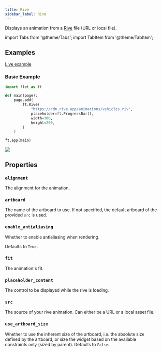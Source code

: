 ```yaml
---
title: Rive
sidebar_label: Rive
---
```


Displays an animation from a [Rive](https://rive.app/) file (URL or local file).

import Tabs from '@theme/Tabs';
import TabItem from '@theme/TabItem';

## Examples

[Live example](https://flet-controls-gallery.fly.dev/utility/rive)

### Basic Example

<Tabs groupId="language">
  <TabItem value="python" label="Python" default>

```python
import flet as ft

def main(page):
    page.add(
        ft.Rive(
            "https://cdn.rive.app/animations/vehicles.riv",
            placeholder=ft.ProgressBar(),
            width=300,
            height=200,
        )
    )

ft.app(main)
```

  </TabItem>
</Tabs>

<img src="/img/docs/controls/rive/basic-rive.png" className="screenshot-40"/>

## Properties

### `alignment`

The alignment for the animation.

### `artboard`

The name of the artboard to use. If not specified, the default artboard of the provided `src` is used.

### `enable_antialiasing`

Whether to enable antialiasing when rendering.

Defaults to `True`.

### `fit`

The animation's fit.

### `placeholder_content`

The control to be displayed while the rive is loading.

### `src`

The source of your rive animation. Can either be a URL or a local asset file.

### `use_artboard_size`

Whether to use the inherent size of the artboard, i.e. the absolute size defined by the artboard, or size the widget based on the available constraints only (sized by parent). Defaults to `False`.
